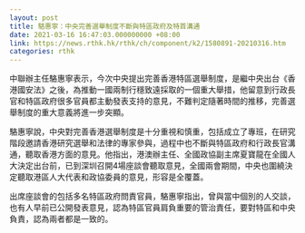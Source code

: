 ```yaml
---
layout: post
title: 駱惠寧：中央完善選舉制度不斷與特區政府及特首溝通
date: 2021-03-16 16:47:03.000000000 +08:00
link: https://news.rthk.hk/rthk/ch/component/k2/1580891-20210316.htm
categories: rthk
---
```


中聯辦主任駱惠寧表示，今次中央提出完善香港特區選舉制度，是繼中央出台《香港國安法》之後，為推動一國兩制行穩致遠採取的一個重大舉措，他留意到行政長官和特區政府很多官員都主動發表支持的意見，不難判定隨著時間的推移，完善選舉制度的重大意義將進一步突顯。

駱惠寧說，中央對完善香港選舉制度是十分重視和慎重，包括成立了專班，在研究階段邀請香港研究選舉和法律的專家參與，過程中也不斷與特區政府和行政長官溝通，聽取香港方面的意見。他指出，港澳辦主任、全國政協副主席夏寶龍在全國人大決定出台前，已到深圳召開4場座談會聽取意見，全國兩會期間，中央也圍繞決定聽取港區人大代表和政協委員的意見，形容是全覆蓋。

出席座談會的包括多名特區政府問責官員，駱惠寧指出，曾與當中個別的人交談，也有人早前已公開發表意見，認為特區官員肩負重要的管治責任，要對特區和中央負責，認為兩者都是一致的。
